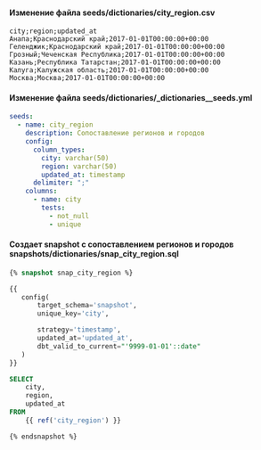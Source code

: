 #### Изменение файла seeds/dictionaries/city_region.csv

```
city;region;updated_at
Анапа;Краснодарский край;2017-01-01T00:00:00+00:00
Геленджик;Краснодарский край;2017-01-01T00:00:00+00:00
Грозный;Чеченская Республика;2017-01-01T00:00:00+00:00
Казань;Республика Татарстан;2017-01-01T00:00:00+00:00
Калуга;Калужская область;2017-01-01T00:00:00+00:00
Москва;Москва;2017-01-01T00:00:00+00:00
```

#### Изменение файла seeds/dictionaries/_dictionaries__seeds.yml

```yml
seeds:
  - name: city_region
    description: Сопоставление регионов и городов 
    config:
      column_types:
        city: varchar(50)
        region: varchar(50)
        updated_at: timestamp
      delimiter: ";"
    columns:
      - name: city
        tests:
          - not_null
          - unique
```

#### Создает snapshot с сопоставлением регионов и городов snapshots/dictionaries/snap_city_region.sql

```sql
{% snapshot snap_city_region %}

{{
   config(
       target_schema='snapshot',
       unique_key='city',

       strategy='timestamp',
       updated_at='updated_at',
       dbt_valid_to_current="'9999-01-01'::date"
   )
}}

SELECT 
    city,
    region,
    updated_at
FROM 
    {{ ref('city_region') }}

{% endsnapshot %}
```
